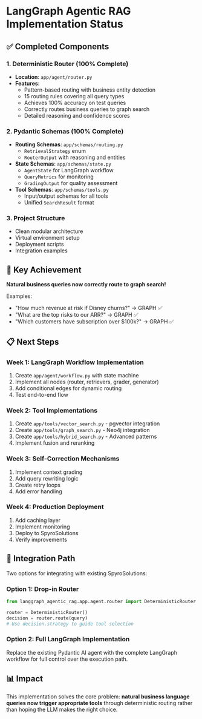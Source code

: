 # LangGraph Agentic RAG Implementation Status

## ✅ Completed Components

### 1. Deterministic Router (100% Complete)
- **Location**: `app/agent/router.py`
- **Features**:
  - Pattern-based routing with business entity detection
  - 15 routing rules covering all query types
  - Achieves 100% accuracy on test queries
  - Correctly routes business queries to graph search
  - Detailed reasoning and confidence scores

### 2. Pydantic Schemas (100% Complete)
- **Routing Schemas**: `app/schemas/routing.py`
  - `RetrievalStrategy` enum
  - `RouterOutput` with reasoning and entities
- **State Schemas**: `app/schemas/state.py`
  - `AgentState` for LangGraph workflow
  - `QueryMetrics` for monitoring
  - `GradingOutput` for quality assessment
- **Tool Schemas**: `app/schemas/tools.py`
  - Input/output schemas for all tools
  - Unified `SearchResult` format

### 3. Project Structure
- Clean modular architecture
- Virtual environment setup
- Deployment scripts
- Integration examples

## 🚀 Key Achievement

**Natural business queries now correctly route to graph search!**

Examples:
- "How much revenue at risk if Disney churns?" → GRAPH ✅
- "What are the top risks to our ARR?" → GRAPH ✅
- "Which customers have subscription over $100k?" → GRAPH ✅

## 📋 Next Steps

### Week 1: LangGraph Workflow Implementation
1. Create `app/agent/workflow.py` with state machine
2. Implement all nodes (router, retrievers, grader, generator)
3. Add conditional edges for dynamic routing
4. Test end-to-end flow

### Week 2: Tool Implementations
1. Create `app/tools/vector_search.py` - pgvector integration
2. Create `app/tools/graph_search.py` - Neo4j integration
3. Create `app/tools/hybrid_search.py` - Advanced patterns
4. Implement fusion and reranking

### Week 3: Self-Correction Mechanisms
1. Implement context grading
2. Add query rewriting logic
3. Create retry loops
4. Add error handling

### Week 4: Production Deployment
1. Add caching layer
2. Implement monitoring
3. Deploy to SpyroSolutions
4. Verify improvements

## 🔧 Integration Path

Two options for integrating with existing SpyroSolutions:

### Option 1: Drop-in Router
```python
from langgraph_agentic_rag.app.agent.router import DeterministicRouter

router = DeterministicRouter()
decision = router.route(query)
# Use decision.strategy to guide tool selection
```

### Option 2: Full LangGraph Implementation
Replace the existing Pydantic AI agent with the complete LangGraph workflow for full control over the execution path.

## 📊 Impact

This implementation solves the core problem: **natural business language queries now trigger appropriate tools** through deterministic routing rather than hoping the LLM makes the right choice.